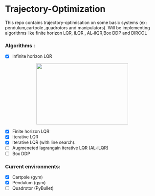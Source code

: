 # Trajectory-Optimization
This repo contains trajectory-optimisation  on some basic systems (ex: pendulum,cartpole ,quadrotors and manipulators). Will  be implementing algorithms like finite horizon LQR, iLQR , AL-ilQR,Box DDP and DIRCOL
### Algorithms  :
- [X] Infinite horizon LQR
<p align="center">

<img src="https://github.com/yaswanth1701/Trajectory-Optimization/assets/92177410/d3423a33-e4c9-44ae-9b48-a432955305d8.gif" width="300" height="200">
</p>

    
- [X] Finite horizon LQR 
- [X] Iterative LQR
- [X] Iterative LQR (with line search).
- [ ] Augmeneted lagrangain iterative LQR (AL-iLQR)
- [ ] Box DDP
### Current environments:
- [x] Cartpole (gym)
- [x] Pendulum (gym)
- [ ] Quadrotor (PyBullet)
